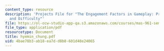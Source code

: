 ```yaml
---
content_type: resource
description: 'Projects File for "The Engagement Factors in Gameplay: Predictability
  and Difficulty"'
file: https://ol-ocw-studio-app-qa.s3.amazonaws.com/courses/mas-961-seminar-on-deep-engagement-fall-2004/4bae78b3ab18ea7dd8b8601d48e24065_hyemin_chung.pdf
file_type: application/pdf
resourcetype: Document
title: hyemin_chung.pdf
uid: 4bae78b3-ab18-ea7d-d8b8-601d48e24065
---
```

